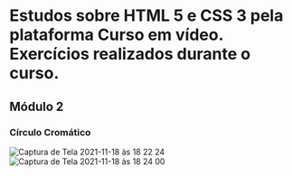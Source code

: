 # Estudos sobre HTML 5 e CSS 3 pela plataforma Curso em vídeo. Exercícios realizados durante o curso.
## Módulo 2 
### Círculo Cromático
![Captura de Tela 2021-11-18 às 18 22 24](https://user-images.githubusercontent.com/91977484/142498779-57e8ba94-7561-4624-9f80-e0b821a1b54c.png)
![Captura de Tela 2021-11-18 às 18 24 00](https://user-images.githubusercontent.com/91977484/142498980-8e31b070-f3a5-42b2-b031-ae889fbc0244.png)
